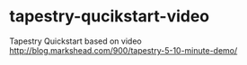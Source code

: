 # tapestry-qucikstart-video
Tapestry Quickstart based on video http://blog.markshead.com/900/tapestry-5-10-minute-demo/
